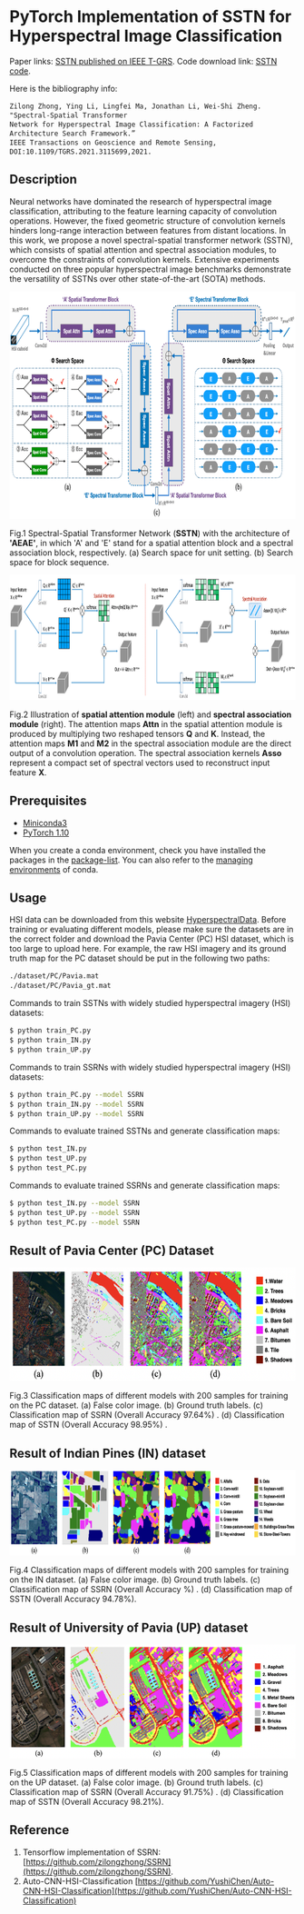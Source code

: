 # PyTorch Implementation of SSTN for Hyperspectral Image Classification

Paper links: [SSTN published on IEEE T-GRS](https://www.researchgate.net/publication/355117935_Spectral-Spatial_Transformer_Network_for_Hyperspectral_Image_Classification_A_Factorized_Architecture_Search_Framework). Code download link: [SSTN code](https://github.com/zilongzhong/SSTN/archive/refs/heads/main.zip).

Here is the bibliography info:
<br/>

```jason
Zilong Zhong, Ying Li, Lingfei Ma, Jonathan Li, Wei-Shi Zheng. "Spectral-Spatial Transformer 
Network for Hyperspectral Image Classification: A Factorized Architecture Search Framework.” 
IEEE Transactions on Geoscience and Remote Sensing, DOI:10.1109/TGRS.2021.3115699,2021.
```
## Description
Neural networks have dominated the research of hyperspectral image classification, attributing to the feature learning capacity of convolution operations. However, the fixed geometric structure of convolution kernels hinders long-range interaction between features from distant locations.  In this work, we propose a novel spectral-spatial transformer network (SSTN), which consists of spatial attention and spectral association modules, to overcome the constraints of convolution kernels. Extensive experiments conducted on three popular hyperspectral image benchmarks demonstrate the versatility of SSTNs over other state-of-the-art (SOTA) methods. 

<img src="figures/fig_sstn.png" height="400"/>

Fig.1 Spectral-Spatial Transformer Network (**SSTN**) with the architecture of **'AEAE'**, in which 'A' and 'E' stand for a spatial attention block and a spectral association block, respectively. (a) Search space for unit setting. (b) Search space for block sequence.

<img src="figures/fig3_tfmr.png" height="220"/>

Fig.2 Illustration of **spatial attention module** (left) and **spectral association module** (right). The attention maps **Attn** in the spatial attention module
is produced by multiplying two reshaped tensors **Q** and **K**. Instead, the attention maps **M1** and **M2** in the spectral association module are the direct output of a convolution operation. The spectral association kernels **Asso** represent a compact set of spectral vectors used to reconstruct input feature **X**.

## Prerequisites

- [Miniconda3](https://docs.conda.io/en/latest/miniconda.html)
- [PyTorch 1.10](https://pytorch.org/)

When you create a conda environment, check you have installed the packages in the [package-list](https://github.com/zilongzhong/SSTN-nov/blob/master/package_list.txt). You can also refer to the [managing environments](https://conda.io/docs/user-guide/tasks/manage-environments.html) of conda.

## Usage

HSI data can be downloaded from this website [HyperspectralData](http://www.ehu.eus/ccwintco/index.php/Hyperspectral_Remote_Sensing_Scenes). Before training or evaluating different models, please make sure the datasets are in the correct folder and download the Pavia Center (PC) HSI dataset, which is too large to upload here. For example, the raw HSI imagery and its ground truth map for the PC dataset should be put in the following two paths:

```bash
./dataset/PC/Pavia.mat
./dataset/PC/Pavia_gt.mat 
```

Commands to train SSTNs with widely studied hyperspectral imagery (HSI) datasets:
```bash
$ python train_PC.py
$ python train_IN.py
$ python train_UP.py

```

Commands to train SSRNs with widely studied hyperspectral imagery (HSI) datasets:
```bash
$ python train_PC.py --model SSRN
$ python train_IN.py --model SSRN
$ python train_UP.py --model SSRN

```

Commands to evaluate trained SSTNs and generate classification maps:
```bash
$ python test_IN.py
$ python test_UP.py
$ python test_PC.py

```
Commands to evaluate trained SSRNs and generate classification maps:
```bash
$ python test_IN.py --model SSRN
$ python test_UP.py --model SSRN
$ python test_PC.py --model SSRN

```

## Result of Pavia Center (PC) Dataset 
<img src="figures/PC_Cmaps1.png" height="200"/>

Fig.3 Classification maps of different models with 200 samples for training on the PC dataset. (a) False color image. (b) Ground truth labels. (c) Classification map of SSRN (Overall Accuracy 97.64%) . (d) Classification map of SSTN (Overall Accuracy 98.95%) .

## Result of Indian Pines (IN) dataset

<img src="figures/IN_Cmaps.png" height="150"/>

Fig.4 Classification maps of different models with 200 samples for training on the IN dataset. (a) False color image. (b) Ground truth labels. (c) Classification map of SSRN (Overall Accuracy %) . (d) Classification map of SSTN (Overall Accuracy 94.78%).

## Result of University of Pavia (UP) dataset

<img src="figures/UP_Cmaps.png" height="200"/>

Fig.5 Classification maps of different models with 200 samples for training on the UP dataset. (a) False color image. (b) Ground truth labels. (c) Classification map of SSRN (Overall Accuracy 91.75%) . (d) Classification map of SSTN (Overall Accuracy 98.21%).

## Reference

1. Tensorflow implementation of SSRN: [https://github.com/zilongzhong/SSRN](https://github.com/zilongzhong/SSRN).
2. Auto-CNN-HSI-Classification [https://github.com/YushiChen/Auto-CNN-HSI-Classification](https://github.com/YushiChen/Auto-CNN-HSI-Classification)
